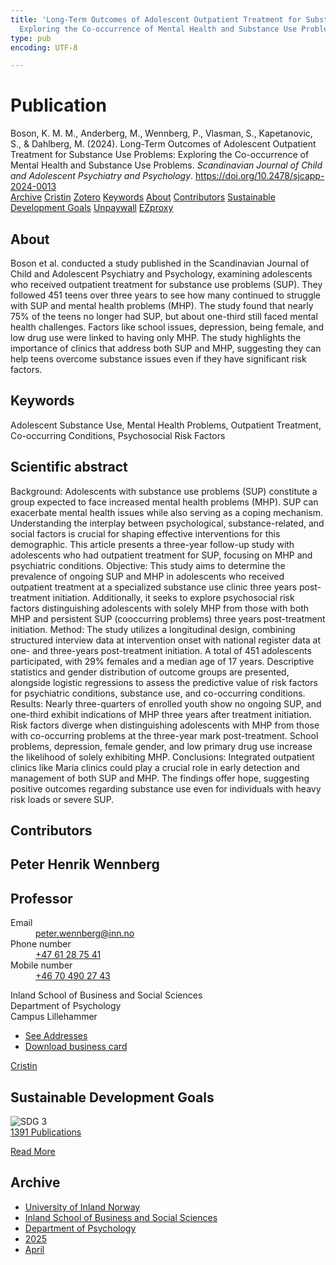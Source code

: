 ```yaml
---
title: 'Long-Term Outcomes of Adolescent Outpatient Treatment for Substance Use Problems:
  Exploring the Co-occurrence of Mental Health and Substance Use Problems'
type: pub
encoding: UTF-8

---
```

<h1>Publication</h1>
<article id="csl-bib-container-LYYP6QZR" class="csl-bib-container">
  <div class="csl-bib-body"> <div class="csl-entry">Boson, K. M. M., Anderberg, M., Wennberg, P., Vlasman, S., Kapetanovic, S., &#38; Dahlberg, M. (2024). Long-Term Outcomes of Adolescent Outpatient Treatment for Substance Use Problems: Exploring the Co-occurrence of Mental Health and Substance Use Problems. <i>Scandinavian Journal of Child and Adolescent Psychiatry and Psychology</i>. <a href="https://doi.org/10.2478/sjcapp-2024-0013">https://doi.org/10.2478/sjcapp-2024-0013</a></div> </div>
  <div class="csl-bib-buttons">
    <a href="#taxonomy-article-LYYP6QZR" alt="archive" class="csl-bib-button">Archive</a>
    <a href="https://app.cristin.no/results/show.jsf?id=2373485" alt="Cristin" class="csl-bib-button">Cristin</a>
    <a href="http://zotero.org/groups/5881554/items/LYYP6QZR" alt="Zotero" class="csl-bib-button">Zotero</a>
    <a href="#keywords-article-LYYP6QZR" alt="keywords" class="csl-bib-button">Keywords</a>
    <a href="#about-article-LYYP6QZR" alt="about_pub" class="csl-bib-button">About</a>
    <a href="#contributors-article-LYYP6QZR" alt="contributors" class="csl-bib-button">Contributors</a>
    <a href="#sdg-article-LYYP6QZR" alt="sdg" class="csl-bib-button">Sustainable Development Goals</a>
    <a href="https://doi.org/10.2478/sjcapp-2024-0013" alt="Unpaywall" class="csl-bib-button">Unpaywall</a>
    <a href="https://doi.org/10.2478/sjcapp-2024-0013" alt="EZproxy" class="csl-bib-button">EZproxy</a>
  </div>
  <div id="csl-bib-meta-container-LYYP6QZR"></div>
</article>
<div id="csl-bib-meta-LYYP6QZR" class="csl-bib-meta">
  <article id="about-article-LYYP6QZR" class="about_pub-article">
    <h1>About</h1>
    Boson et al. conducted a study published in the Scandinavian Journal of Child and Adolescent Psychiatry and Psychology, examining adolescents who received outpatient treatment for substance use problems (SUP). They followed 451 teens over three years to see how many continued to struggle with SUP and mental health problems (MHP). The study found that nearly 75% of the teens no longer had SUP, but about one-third still faced mental health challenges. Factors like school issues, depression, being female, and low drug use were linked to having only MHP. The study highlights the importance of clinics that address both SUP and MHP, suggesting they can help teens overcome substance issues even if they have significant risk factors.
  </article>
  <article id="keywords-article-LYYP6QZR" class="keywords-article">
    <h1>Keywords</h1>
    Adolescent Substance Use, Mental Health Problems, Outpatient Treatment, Co-occurring Conditions, Psychosocial Risk Factors
  </article>
  <article id="abstract-article-LYYP6QZR" class="abstract-article">
    <h1>Scientific abstract</h1>
    Background: Adolescents with substance use problems (SUP) constitute a group expected to face increased mental health problems (MHP). SUP can exacerbate mental health issues while also serving as a coping mechanism. Understanding the interplay between psychological, substance-related, and social factors is crucial for shaping effective interventions for this demographic. This article presents a three-year follow-up study with adolescents who had outpatient treatment for SUP, focusing on MHP and psychiatric conditions. Objective: This study aims to determine the prevalence of ongoing SUP and MHP in adolescents who received outpatient treatment at a specialized substance use clinic three years post-treatment initiation. Additionally, it seeks to explore psychosocial risk factors distinguishing adolescents with solely MHP from those with both MHP and persistent SUP (cooccurring problems) three years post-treatment initiation. Method: The study utilizes a longitudinal design, combining structured interview data at intervention onset with national register data at one- and three-years post-treatment initiation. A total of 451 adolescents participated, with 29% females and a median age of 17 years. Descriptive statistics and gender distribution of outcome groups are presented, alongside logistic regressions to assess the predictive value of risk factors for psychiatric conditions, substance use, and co-occurring conditions. Results: Nearly three-quarters of enrolled youth show no ongoing SUP, and one-third exhibit indications of MHP three years after treatment initiation. Risk factors diverge when distinguishing adolescents with MHP from those with co-occurring problems at the three-year mark post-treatment. School problems, depression, female gender, and low primary drug use increase the likelihood of solely exhibiting MHP. Conclusions: Integrated outpatient clinics like Maria clinics could play a crucial role in early detection and management of both SUP and MHP. The findings offer hope, suggesting positive outcomes regarding substance use even for individuals with heavy risk loads or severe SUP.
  </article>
  <article id="contributors-article-LYYP6QZR" class="contributors-article">
    <h1>Contributors</h1>
    <div class="personas"> <div class="vrtx-hinn-person-card"> <div class="photo"> <i class="lar la-user-circle missing-person"></i> </div> <div class="info"> <hgroup><h1>Peter Henrik Wennberg</h1> <h2>Professor</h2> </hgroup><dl> <dt>Email</dt> <dd> <a href="mailto:peter.wennberg@inn.no">peter.wennberg@inn.no</a> </dd> <dt>Phone number</dt> <dd><a href="tel:+4761287541"> +47 61 28 75 41 </a></dd> <dt>Mobile number</dt> <dd><a href="tel:+46704902743"> +46 70 490 27 43 </a></dd> </dl> <p> Inland School of Business and Social Sciences<br> Department of Psychology<br> Campus Lillehammer </p> <ul class="vrtx-hinn-links"> <li><a href="https://www.inn.no/english/find-an-employee/peter-wennberg.html#vrtx-hinn-addresses">See Addresses</a></li> <li><a href="https://www.inn.no/english/find-an-employee/peter-wennberg.html?vrtx=vcf">Download business card</a></li> </ul> </div> </div> <a href="https://app.cristin.no/persons/show.jsf?id=1497957" alt="Cristin URL" class="personas-cristin">Cristin</a> </div>
  </article>
  <article id="sdg-article-LYYP6QZR" class="sdg-article">
    <h1>Sustainable Development Goals</h1>
    <div class="sdg-container"><div id="sdg3" class="sdg">
        <img src="{{< params subfolder >}}images/sdg/sdg03_en.png" class="image" alt="SDG 3">
        <div class="sdg-overlay">
          <a href="{{< params subfolder >}}en/archive/?sdg=3#archive" class="sdg-publication-count"><span>1391</span> Publications</a>
          <p><a href="https://sdgs.un.org/goals/goal3" class="sdg-read-more">Read More</a></p>
        </div>
      </div></div>
  </article>
  <article id="taxonomy-article-LYYP6QZR" class="taxonomy-article">
    <h1>Archive</h1>
    <ul>
      <li><a href="{{< params subfolder >}}en/archive/?key=3DCRN523">University of Inland Norway</a></li>
      <li><a href="{{< params subfolder >}}en/archive/?key=DU8Q9LN9">Inland School of Business and Social Sciences</a></li>
      <li><a href="{{< params subfolder >}}en/archive/?key=KTD9NXA8">Department of Psychology</a></li>
      <li><a href="{{< params subfolder >}}en/archive/?key=YSESX7HT">2025</a></li>
      <li><a href="{{< params subfolder >}}en/archive/?key=AFNBN62V">April</a></li>
    </ul>
  </article>
</div>
